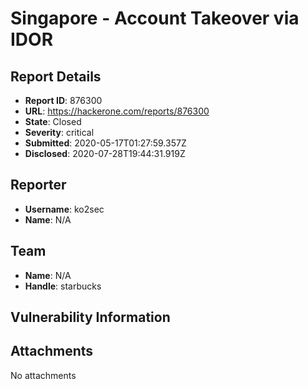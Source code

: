 # Singapore - Account Takeover via IDOR

## Report Details
- **Report ID**: 876300
- **URL**: https://hackerone.com/reports/876300
- **State**: Closed
- **Severity**: critical
- **Submitted**: 2020-05-17T01:27:59.357Z
- **Disclosed**: 2020-07-28T19:44:31.919Z

## Reporter
- **Username**: ko2sec
- **Name**: N/A

## Team
- **Name**: N/A
- **Handle**: starbucks

## Vulnerability Information


## Attachments
No attachments
